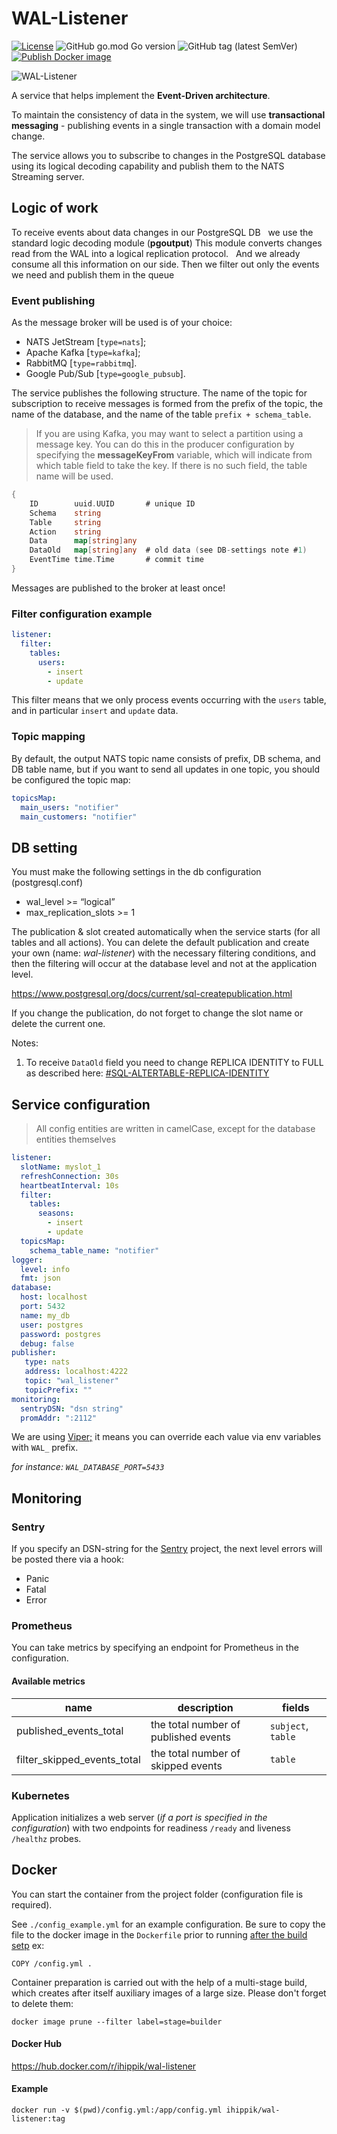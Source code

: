 # WAL-Listener

[![License](https://img.shields.io/badge/License-Apache%202.0-blue.svg)](https://opensource.org/licenses/Apache-2.0)
![GitHub go.mod Go version](https://img.shields.io/github/go-mod/go-version/ihippik/wal-listener)
![GitHub tag (latest SemVer)](https://img.shields.io/github/v/tag/ihippik/wal-listener)
[![Publish Docker image](https://github.com/ihippik/wal-listener/actions/workflows/github-actions.yml/badge.svg)](https://github.com/ihippik/wal-listener/actions/workflows/github-actions.yml)

![WAL-Listener](wal-listener.png)

A service that helps implement the **Event-Driven architecture**.

To maintain the consistency of data in the system, we will use **transactional messaging** -
publishing events in a single transaction with a domain model change.

The service allows you to subscribe to changes in the PostgreSQL database using its logical decoding capability
and publish them to the NATS Streaming server.

## Logic of work
To receive events about data changes in our PostgreSQL DB
  we use the standard logic decoding module (**pgoutput**) This module converts
changes read from the WAL into a logical replication protocol.
  And we already consume all this information on our side.
Then we filter out only the events we need and publish them in the queue

### Event publishing

As the message broker will be used is of your choice:
- NATS JetStream [`type=nats`];
- Apache Kafka [`type=kafka`];
- RabbitMQ [`type=rabbitmq`].
- Google Pub/Sub [`type=google_pubsub`].

The service publishes the following structure.
The name of the topic for subscription to receive messages is formed from the prefix of the topic,
the name of the database, and the name of the table `prefix + schema_table`.

> If you are using Kafka, you may want to select a partition using a message key. 
> You can do this in the producer configuration by specifying the **messageKeyFrom** variable, 
> which will indicate from which table field to take the key. 
> If there is no such field, the table name will be used.


```go
{
	ID        uuid.UUID       # unique ID
	Schema    string
	Table     string
	Action    string
	Data      map[string]any
	DataOld   map[string]any  # old data (see DB-settings note #1)
	EventTime time.Time       # commit time
}
```

Messages are published to the broker at least once!

### Filter configuration example

```yaml
listener:
  filter:
    tables:
      users:
        - insert
        - update

```
This filter means that we only process events occurring with the `users` table,
and in particular `insert` and `update` data.

### Topic mapping
By default, the output NATS topic name consists of prefix, DB schema, and DB table name,
but if you want to send all updates in one topic, you should be configured the topic map:
```yaml
topicsMap:
  main_users: "notifier"
  main_customers: "notifier"
```

## DB setting
You must make the following settings in the db configuration (postgresql.conf)
* wal_level >= “logical”
* max_replication_slots >= 1

The publication & slot created automatically when the service starts (for all tables and all actions).
You can delete the default publication and create your own (name: _wal-listener_) with the necessary filtering conditions, and then the filtering will occur at the database level and not at the application level.

https://www.postgresql.org/docs/current/sql-createpublication.html

If you change the publication, do not forget to change the slot name or delete the current one.

Notes:

1. To receive `DataOld` field you need to change REPLICA IDENTITY to FULL as described here:
   [#SQL-ALTERTABLE-REPLICA-IDENTITY](https://www.postgresql.org/docs/current/sql-altertable.html#SQL-ALTERTABLE-REPLICA-IDENTITY)

## Service configuration
> All config entities are written in camelCase, except for the database entities themselves
```yaml
listener:
  slotName: myslot_1
  refreshConnection: 30s
  heartbeatInterval: 10s
  filter:
    tables:
      seasons:
        - insert
        - update
  topicsMap:
    schema_table_name: "notifier"
logger:
  level: info
  fmt: json
database:
  host: localhost
  port: 5432
  name: my_db
  user: postgres
  password: postgres
  debug: false
publisher:
   type: nats
   address: localhost:4222
   topic: "wal_listener"
   topicPrefix: ""
monitoring:
  sentryDSN: "dsn string"
  promAddr: ":2112"
```
We are using [Viper;](https://github.com/spf13/viper) it means you can override each value via env variables with `WAL_` prefix.

_for instance: `WAL_DATABASE_PORT=5433`_

## Monitoring

### Sentry
If you specify an DSN-string for the [Sentry](https://sentry.io/) project, the next level errors will be posted there via a hook:
* Panic
* Fatal
* Error

### Prometheus
You can take metrics by specifying an endpoint for Prometheus in the configuration.
#### Available metrics

| name                        | description                          | fields             |
|-----------------------------|--------------------------------------|--------------------|
| published_events_total      | the total number of published events | `subject`, `table` |
| filter_skipped_events_total | the total number of skipped events   | `table`            |

### Kubernetes
Application initializes a web server (*if a port is specified in the configuration*) with two endpoints 
for readiness `/ready`  and liveness `/healthz` probes.

## Docker

You can start the container from the project folder (configuration file is required).

See `./config_example.yml` for an example configuration.
Be sure to copy the file to the docker image in the `Dockerfile` prior to running [after the build setp](https://github.com/ihippik/wal-listener/blob/master/Dockerfile#L31)
ex:
```docker
COPY /config.yml .
```

Сontainer preparation is carried out with the help of a multi-stage build, which creates after itself auxiliary images of a large size.
Please don't forget to delete them:
```shell
docker image prune --filter label=stage=builder
```

#### Docker Hub
https://hub.docker.com/r/ihippik/wal-listener
#### Example
```shell
docker run -v $(pwd)/config.yml:/app/config.yml ihippik/wal-listener:tag
```
